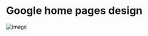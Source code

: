 # Google home pages design

![image](https://github.com/user-attachments/assets/29409b5f-f440-4cb8-af9c-3e20a588810f)
